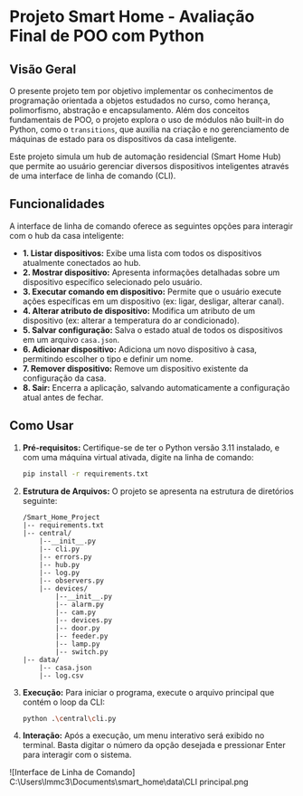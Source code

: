 # Projeto Smart Home - Avaliação Final de POO com Python

## Visão Geral

O presente projeto tem por objetivo implementar os conhecimentos de programação orientada a objetos estudados no curso, como herança, polimorfismo, abstração e encapsulamento. Além dos conceitos fundamentais de POO, o projeto explora o uso de módulos não built-in do Python, como o `transitions`, que auxilia na criação e no gerenciamento de máquinas de estado para os dispositivos da casa inteligente.

Este projeto simula um hub de automação residencial (Smart Home Hub) que permite ao usuário gerenciar diversos dispositivos inteligentes através de uma interface de linha de comando (CLI).

## Funcionalidades

A interface de linha de comando oferece as seguintes opções para interagir com o hub da casa inteligente:

* **1. Listar dispositivos:** Exibe uma lista com todos os dispositivos atualmente conectados ao hub.
* **2. Mostrar dispositivo:** Apresenta informações detalhadas sobre um dispositivo específico selecionado pelo usuário.
* **3. Executar comando em dispositivo:** Permite que o usuário execute ações específicas em um dispositivo (ex: ligar, desligar, alterar canal).
* **4. Alterar atributo de dispositivo:** Modifica um atributo de um dispositivo (ex: alterar a temperatura do ar condicionado).
* **5. Salvar configuração:** Salva o estado atual de todos os dispositivos em um arquivo `casa.json`.
* **6. Adicionar dispositivo:** Adiciona um novo dispositivo à casa, permitindo escolher o tipo e definir um nome.
* **7. Remover dispositivo:** Remove um dispositivo existente da configuração da casa.
* **8. Sair:** Encerra a aplicação, salvando automaticamente a configuração atual antes de fechar.

## Como Usar

1.  **Pré-requisitos:** Certifique-se de ter o Python versão 3.11 instalado, e com uma máquina virtual ativada, digite na linha de comando:

    ```bash
    pip install -r requirements.txt
    ```

2.  **Estrutura de Arquivos:** O projeto se apresenta na estrutura de diretórios seguinte:
    ```
    /Smart_Home_Project
    |-- requirements.txt
    |-- central/
        |--__init__.py
        |-- cli.py
        |-- errors.py
        |-- hub.py
        |-- log.py
        |-- observers.py
        |-- devices/
            |--__init__.py
            |-- alarm.py
            |-- cam.py
            |-- devices.py
            |-- door.py
            |-- feeder.py
            |-- lamp.py
            |-- switch.py
    |-- data/
        |-- casa.json
        |-- log.csv
    
    ```

3.  **Execução:** Para iniciar o programa, execute o arquivo principal que contém o loop da CLI:
    ```bash
    python .\central\cli.py
    ```

4.  **Interação:** Após a execução, um menu interativo será exibido no terminal. Basta digitar o número da opção desejada e pressionar Enter para interagir com o sistema.

![Interface de Linha de Comando] C:\Users\lmmc3\Documents\smart_home\data\CLI principal.png
